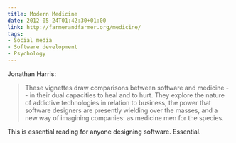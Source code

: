 ```yaml
---
title: Modern Medicine
date: 2012-05-24T01:42:30+01:00
link: http://farmerandfarmer.org/medicine/
tags:
- Social media
- Software development
- Psychology
---
```

Jonathan Harris:

> These vignettes draw comparisons between software and medicine -- in their dual capacities to heal and to hurt. They explore the nature of addictive technologies in relation to business, the power that software designers are presently wielding over the masses, and a new way of imagining companies: as medicine men for the species.

This is essential reading for anyone designing software. Essential.
